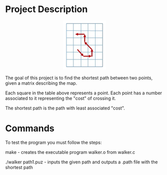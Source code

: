 # Project Description

<p align="center">
  <img max-width="300" src="https://github.com/ThePortugueseMan/ShortestPathProject/blob/main/Docs/Path.png">
</p>


The goal of this project is to find the shortest path between two points, given a matrix describing the map.

Each square in the table above represents a point. Each point has a number associated to it representing the "cost" of crossing it.

The shortest path is the path with least associated "cost".



# Commands
To test the program you must follow the steps:

make - creates the executable program walker.o from walker.c

./walker path1.puz - inputs the given path and outputs a .path file with the shortest path
